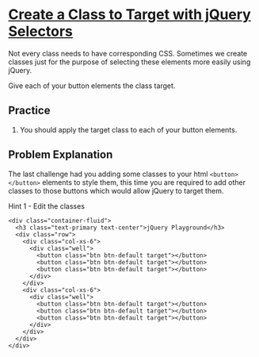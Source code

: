 # [Create a Class to Target with jQuery Selectors](https://www.freecodecamp.org/learn/front-end-development-libraries/bootstrap/create-a-class-to-target-with-jquery-selectors)

Not every class needs to have corresponding CSS. Sometimes we create classes just for the purpose of selecting these elements more easily using jQuery.

Give each of your button elements the class target.

## Practice

1. You should apply the target class to each of your button elements.

## Problem Explanation
The last challenge had you adding some classes to your html `<button></button>` elements to style them, this time you are required to add other classes to those buttons which would allow jQuery to target them.

Hint 1 - Edit the classes 

```
<div class="container-fluid">
  <h3 class="text-primary text-center">jQuery Playground</h3>
  <div class="row">
    <div class="col-xs-6">
      <div class="well">
        <button class="btn btn-default target"></button>
        <button class="btn btn-default target"></button>
        <button class="btn btn-default target"></button>
      </div>
    </div>
    <div class="col-xs-6">
      <div class="well">
        <button class="btn btn-default target"></button>
        <button class="btn btn-default target"></button>
        <button class="btn btn-default target"></button>
      </div>
    </div>
  </div>
</div>
```
